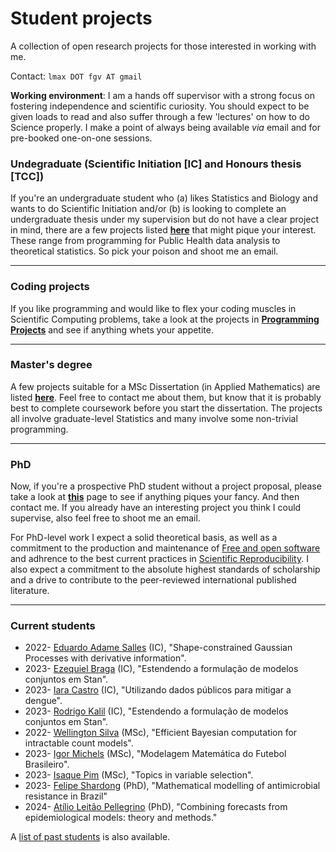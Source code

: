 # Student projects
A collection of open research projects for those interested in working with me.

Contact: `lmax DOT fgv AT gmail`

**Working environment**: I am a hands off supervisor with a strong focus on fostering independence and scientific curiosity. You should expect to be given loads to read and also suffer through a few 'lectures' on how to do Science properly. I make a point of always being available _via_ email and for pre-booked one-on-one sessions. 

### Undegraduate (Scientific Initiation [IC] and Honours thesis [TCC])

If you're an undergraduate student who (a) likes Statistics and Biology and wants to do Scientific Initiation and/or (b) is looking to complete an undergraduate thesis under my supervision but do not have a clear project in mind, there are a few projects listed [**here**](https://github.com/maxbiostat/Student_projects/blob/main/Undegraduate/README.md) that might pique your interest.
These range from programming for Public Health data analysis to theoretical statistics. So pick your poison and shoot me an email.

---

### Coding projects

If you like programming and would like to flex your coding muscles in Scientific Computing problems, take a look at the projects in [**Programming Projects**](https://github.com/maxbiostat/Student_projects/tree/main/ProgrammingProjects) and see if anything whets your appetite. 

---
### Master's degree

A few projects suitable for a MSc Dissertation (in Applied Mathematics) are listed [**here**](https://github.com/maxbiostat/Student_projects/blob/main/MSc/README.md). Feel free to contact me about them, but know that it is probably best to complete coursework before you start the dissertation.
The projects all involve graduate-level Statistics and many involve some non-trivial programming.

---

### PhD

Now, if you're a prospective PhD student without a project proposal, please take a look at [**this**](https://github.com/maxbiostat/Student_projects/blob/main/PhD/README.md) page to see if anything piques your fancy. And then contact me. If you already have an interesting project you think I could supervise, also feel free to shoot me an email.

For PhD-level work I expect a solid theoretical basis, as well as a commitment to the production and maintenance of [Free and open software](https://en.wikipedia.org/wiki/Free_and_open-source_software) and adhrence to the best current practices in [Scientific Reproducibility](https://en.wikipedia.org/wiki/Reproducibility). I also expect a commitment to the absolute highest standards of scholarship and a drive to contribute to the peer-reviewed international published literature. 

---

### Current students


- 2022- [Eduardo Adame Salles](https://github.com/adamesalles) (IC), "Shape-constrained Gaussian Processes with derivative information".
- 2023- [Ezequiel Braga](https://github.com/EzequielEBS) (IC), "Estendendo a formulação de modelos conjuntos em Stan".
- 2023- [Iara Castro](https://github.com/iaracastro) (IC), "Utilizando dados públicos para mitigar a dengue".
- 2023- [Rodrigo Kalil](https://www.linkedin.com/in/rodrigo-cavalcante-kalil/?locale=en_US) (IC), "Estendendo a formulação de modelos conjuntos em Stan".
- 2022- [Wellington Silva](https://github.com/wellington36) (MSc), "Efficient Bayesian computation for intractable count models".
- 2023- [Igor Michels](https://github.com/IgorMichels) (MSc), "Modelagem Matemática do Futebol Brasileiro". 
- 2023- [Isaque Pim](https://github.com/isaquepim) (MSc), "Topics in variable selection".
- 2023- [Felipe Shardong](https://www.linkedin.com/in/felipe-schardong-9911a1217/) (PhD), "Mathematical modelling of antimicrobial resistance in Brazil"
- 2024- [Atílio Leitão Pellegrino](https://www.linkedin.com/in/at%C3%ADlio-leit%C3%A3o-pellegrino-59016a192/?originalSubdomain=br) (PhD), "Combining forecasts from epidemiological models: theory and methods."

A [list of past students](https://github.com/maxbiostat/Student_projects/tree/main/Alumni#readme) is also available. 
